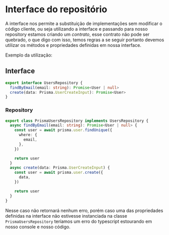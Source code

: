 # Interface do repositório 

A interface nos permite a substituição de implementações sem modificar o código cliente, ou seja utilizando a interface e passando para nosso repository estamos criando um *contrato*, esse contrato não pode ser quebrado, o que digo com isso, temos regras a se seguir portanto devemos utilizar os métodos e propriedades definidas em nossa interface.

Exemplo da utilização:

## Interface

```ts
export interface UsersRepository {
  findByEmail(email: string): Promise<User | null>
  create(data: Prisma.UserCreateInput): Promise<User>
}
```

### Repository

```ts
export class PrismaUsersRepository implements UsersRepository {
  async findByEmail(email: string): Promise<User | null> {
    const user = await prisma.user.findUnique({
      where: {
        email,
      },
    })

    return user
  }
  async create(data: Prisma.UserCreateInput) {
    const user = await prisma.user.create({
      data,
    })

    return user
  }
}
```

Nesse caso não retornará nenhum erro, porém caso uma das propriedades definidas na interface não estivesse instanciada na classe `PrismaUsersRepository` teríamos um erro do typescript estourando em nosso console e nosso código.